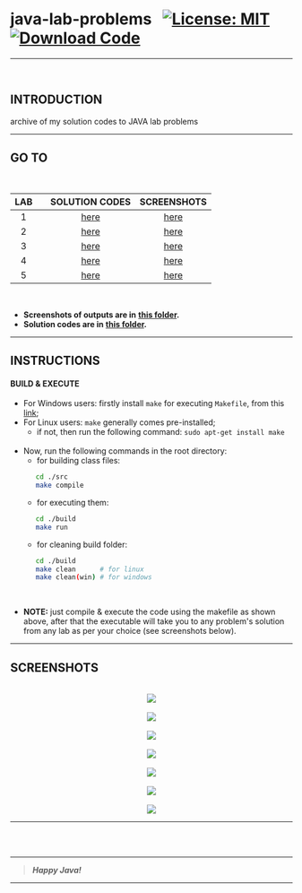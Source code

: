# java-lab-problems &nbsp; [![License: MIT](https://img.shields.io/badge/License-MIT-yellow.svg)](https://opensource.org/licenses/MIT) [![Download Code](https://img.shields.io/badge/Download-Code-green.svg)](https://github.com/code-chaser/java-lab-problems/archive/refs/heads/main.zip)

___

<br>

## INTRODUCTION
archive of my solution codes to JAVA lab problems
___


## GO TO

<br>
   
|LAB||SOLUTION CODES|SCREENSHOTS|
|:-:|-|:-:|:-:|
|1||[here](./src/java_labs/lab_1)|[here](./screenshots/java_labs/lab_1)|
|2||[here](./src/java_labs/lab_2)|[here](./screenshots/java_labs/lab_2)|
|3||[here](./src/java_labs/lab_3)|[here](./screenshots/java_labs/lab_3)|
|4||[here](./src/java_labs/lab_4)|[here](./screenshots/java_labs/lab_4)|
|5||[here](./src/java_labs/lab_5)|[here](./screenshots/java_labs/lab_5)|

<br>
   
- **Screenshots of outputs are in** [**this folder**](./screenshots/java_labs)**.**
- **Solution codes are in** [**this folder**](./src/java_labs)**.** 

___



## INSTRUCTIONS
#### BUILD & EXECUTE
- For Windows users: firstly install ` make ` for executing ` Makefile `, from this [link](https://stackoverflow.com/questions/32127524/how-to-install-and-use-make-in-windows);
- For Linux users: ` make ` generally comes pre-installed;
   - if not, then run the following command: ` sudo apt-get install make `
   <br>
- Now, run the following commands in the root directory:
   - for building class files: 
  ```bash
     cd ./src
     make compile
  ```
   - for executing them:
  ```bash
     cd ./build
     make run
  ```
   - for cleaning build folder:
  ```bash
     cd ./build
     make clean      # for linux
     make clean(win) # for windows
  ```

<br>

- **NOTE:** just compile & execute the code using the makefile as shown above, after that the executable will take you to any problem's solution from any lab as per your choice (see screenshots below).


___
## SCREENSHOTS

<br>

<div style="text-align:center"><img src="https://user-images.githubusercontent.com/63065397/132101657-6768d78f-2c86-4508-8406-2959047d82fe.png" /></div>
<br>
<div style="text-align:center"><img src="https://user-images.githubusercontent.com/63065397/132101670-635a6800-3e6a-4a7b-9eb3-ce6d60929282.png" /></div>
<br>
<div style="text-align:center"><img src="https://user-images.githubusercontent.com/63065397/132101685-678ea761-6155-481d-8021-b35ac2eb1305.png" /></div>
<br>
<div style="text-align:center"><img src="https://user-images.githubusercontent.com/63065397/132101698-2af0286c-8c46-4e0e-8d3f-1c966a46a26a.png" /></div>
<br>
<div style="text-align:center"><img src="https://user-images.githubusercontent.com/63065397/132101705-8607c534-f511-4b38-a2ea-9fdc43fbd5f0.png" /></div>
<br>
<div style="text-align:center"><img src="https://user-images.githubusercontent.com/63065397/132101742-01c1afdf-26d6-4c29-88c3-5f0859389126.png" /></div>
<br>
<div style="text-align:center"><img src="https://user-images.githubusercontent.com/63065397/132101754-7d81ec04-d643-425c-b631-2a122c15a3ee.png" /></div>

___

<br>
<br>

___
> ***Happy Java!***
___

